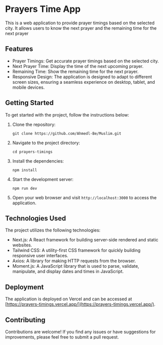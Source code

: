 # Prayers Time App

This is a web application to provide prayer timings based on the selected city. It allows users to know the next prayer and the remaining time for the next prayer 

## Features

- Prayer Timings: Get accurate prayer timings based on the selected city.
- Next Prayer Time: Display the time of the next upcoming prayer.
- Remaining Time: Show the remaining time for the next prayer.
- Responsive Design: The application is designed to adapt to different screen sizes, ensuring a seamless experience on desktop, tablet, and mobile devices.

## Getting Started

To get started with the project, follow the instructions below:

1. Clone the repository:
   ```
   git clone https://github.com/Ahmedl-Be/Muslim.git
   ```

2. Navigate to the project directory:
   `````
   cd prayers-timings

3. Install the dependencies:
   ````
   npm install
   ````

4. Start the development server:
   ````
   npm run dev
   ````

5. Open your web browser and visit `http://localhost:3000` to access the application.

## Technologies Used

The project utilizes the following technologies:

- Next.js: A React framework for building server-side rendered and static websites.
- Tailwind CSS: A utility-first CSS framework for quickly building responsive user interfaces.
- Axios: A library for making HTTP requests from the browser.
- Moment.js: A JavaScript library that is used to parse, validate, manipulate, and display dates and times in JavaScript.

## Deployment

The application is deployed on Vercel and can be accessed at [https://prayers-timings.vercel.app/](https://prayers-timings.vercel.app/).

## Contributing

Contributions are welcome! If you find any issues or have suggestions for improvements, please feel free to submit a pull request.
